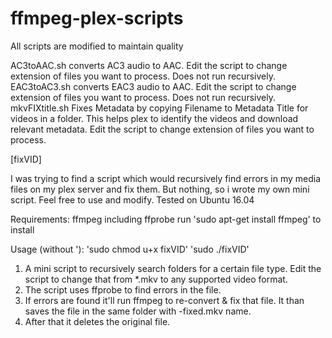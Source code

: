 # ffmpeg-plex-scripts

All scripts are modified to maintain quality

AC3toAAC.sh converts AC3 audio to AAC. Edit the script to change extension of files you want to process. Does not run recursively.
EAC3toAC3.sh converts EAC3 audio to AAC. Edit the script to change extension of files you want to process. Does not run recursively.
mkvFIXtitle.sh Fixes Metadata by copying Filename to Metadata Title for videos in a folder. This helps plex to identify the videos and download relevant metadata. Edit the script to change extension of files you want to process.

[fixVID]

I was trying to find a script which would recursively find errors in my media files on my plex server and fix them. But nothing, so i wrote my own mini script. Feel free to use and modify.
Tested on Ubuntu 16.04

Requirements:
ffmpeg including ffprobe
run 'sudo apt-get install ffmpeg' to install

Usage (without '):
'sudo chmod u+x fixVID'
'sudo ./fixVID'

1. A mini script to recursively search folders for a certain file type. Edit the script to change that from *.mkv to any supported video format.
2. The script uses ffprobe to find errors in the file.
3. If errors are found it'll run ffmpeg to re-convert & fix that file. It than saves the file in the same folder with -fixed.mkv name.
4. After that it deletes the original file.
